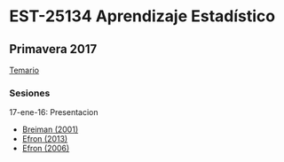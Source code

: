 # EST-25134 Aprendizaje Estadístico

## Primavera 2017

<a href="https://github.com/jcmartinezovando/est25134_2017a/blob/master/EST25134_AprendizajeEstadistico_Descripcion.pdf">Temario</a>

### Sesiones

17-ene-16: Presentacion
* <a href='https://github.com/jcmartinezovando/est25134_2017a/blob/master/referencias/Breiman%20-%20Statistical%20Modeling%20(The%20Two%20Cultures)%20-%202001.pdf'>Breiman (2001)</a>
* <a href='https://github.com/jcmartinezovando/est25134_2017a/blob/master/referencias/Efron%20-%20A%20250-Year%20Argument%20-%202013.pdf'>Efron (2013)</a>
* <a href='https://github.com/jcmartinezovando/est25134_2017a/blob/master/referencias/Efron%20-%20Bayesian%2C%20frequentists%20and%20scientists%20-%202006.pdf'>Efron (2006)</a>

